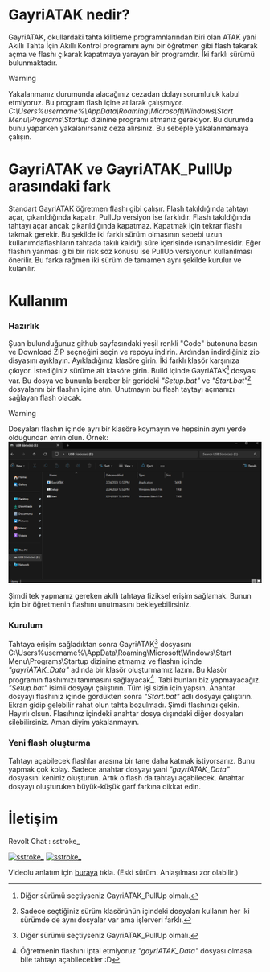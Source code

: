 # GayriATAK nedir?
GayriATAK, okullardaki tahta kilitleme programnlarından biri olan ATAK yani Akıllı Tahta İçin Akıllı Kontrol programını aynı bir öğretmen gibi flash takarak açma ve flashı çıkarak kapatmaya yarayan bir programdır. İki farklı sürümü bulunmaktadır.
>[!WARNING]
>Yakalanmanız durumunda alacağınız cezadan dolayı sorumluluk kabul etmiyoruz. Bu program flash içine atılarak çalışmıyor. _C:\Users\%username%\AppData\Roaming\Microsoft\Windows\Start Menu\Programs\Startup_ dizinine programı atmanız gerekiyor. Bu durumda bunu yaparken yakalanırsanız ceza alırsınız. Bu sebeple yakalanmamaya çalışın.

# GayriATAK ve GayriATAK_PullUp arasındaki fark
Standart GayriATAK öğretmen flashı gibi çalışır. Flash takıldığında tahtayı açar, çıkarıldığında kapatır. PullUp versiyon ise farklıdır. Flash takıldığında tahtayı açar ancak çıkarıldığında kapatmaz. Kapatmak için tekrar flashı takmak gerekir. Bu şekilde iki farklı sürüm olmasının sebebi uzun kullanımdaflashların tahtada takılı kaldığı süre içerisinde ısınabilmesidir. Eğer flashın yanması gibi bir risk söz konusu ise PullUp versiyonun kullanılması önerilir. Bu farka rağmen iki sürüm de tamamen aynı şekilde kurulur ve kulanılır.

# Kullanım
### Hazırlık 
Şuan bulunduğunuz github sayfasındaki yeşil renkli "Code" butonuna basın ve Download ZIP seçneğini seçin ve repoyu indirin. Ardından indirdiğiniz zip disyasını ayıklayın. Ayıkladığınız klasöre girin. İki farklı klasör karşınıza çıkıyor. İstediğiniz sürüme ait klasöre girin. Build içinde GayriATAK[^1] dosyası var. Bu dosya ve bununla beraber bir gerideki _"Setup.bat"_ ve _"Start.bat"_[^2] dosyalarını bir flashın içine atın. Unutmayın bu flash taytayı açmanızı sağlayan flash olacak. 
> [!WARNING]
> Dosyaları flashın içinde ayrı bir klasöre koymayın ve hepsinin aynı yerde olduğundan emin olun. Örnek:
> ![Örnek](https://github.com/sstroke/GayriATAK/blob/main/image.png)

Şimdi tek yapmanız gereken akıllı tahtaya fiziksel erişim sağlamak. Bunun için bir öğretmenin flashını unutmasını bekleyebilirsiniz. 

### Kurulum
Tahtaya erişim sağladıktan sonra GayriATAK[^1] dosyasını C:\Users\%username%\AppData\Roaming\Microsoft\Windows\Start Menu\Programs\Startup dizinine atmamız ve flashın içinde _"gayriATAK_Data"_ adında bir klasör oluşturmamız lazım. Bu klasör programın flashımızı tanımasını sağlayacak[^3]. Tabi bunları biz yapmayacağız. _"Setup.bat"_ isimli dosyayı çalıştırın. Tüm işi sizin için yapsın. Anahtar dosyayı flashınız içinde gördükten sonra _"Start.bat"_ adlı dosyayı çalıştırın. Ekran gidip gelebilir rahat olun tahta bozulmadı. Şimdi flashınızı çekin. Hayırlı olsun. Flasıhınız içindeki anahtar dosya dışındaki diğer dosyaları silebilirsiniz. Aman diyim yakalanmayın.

### Yeni flash oluşturma
Tahtayı açabilecek flashlar arasına bir tane daha katmak istiyorsanız. Bunu yapmak çok kolay. Sadece anahtar dosyayı yani _"gayriATAK_Data"_ dosyasını keniniz oluşturun. Artık o flash da tahtayı açabilecek. Anahtar dosyayı oluşturuken büyük-küşük garf farkına dikkat edin.

# İletişim
Revolt Chat : sstroke_

<a href="https://www.youtube.com/channel/UCtiQijOmQlKlMS6Vx_yUIAg" target="blank"><img src="https://raw.githubusercontent.com/rahuldkjain/github-profile-readme-generator/master/src/images/icons/Social/youtube.svg" alt="sstroke_" height="30" width="40" /></a>
<a href="https://discord.gg/6EDVzwqxtH" target="blank"><img src="https://raw.githubusercontent.com/rahuldkjain/github-profile-readme-generator/master/src/images/icons/Social/discord.svg" alt="sstroke_" height="30" width="40" /></a>

Videolu anlatım için [buraya](https://www.youtube.com/watch?v=EMi8T4xKf-E&t=10s) tıkla. (Eski sürüm. Anlaşılması zor olabilir.)

[^1]: Diğer sürümü seçtiyseniz GayriATAK_PullUp olmalı.
[^2]: Sadece seçtiğiniz sürüm klasörünün içindeki dosyaları kullanın her iki sürümde de aynı dosyalar var ama işlerveri farklı.
[^3]: Öğretmenin flashını iptal etmiyoruz _"gayriATAK_Data"_ dosyası olmasa bile tahtayı açabilecekler :D
